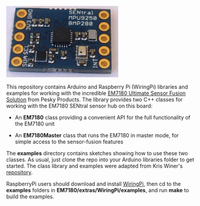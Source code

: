 <a href="https://www.tindie.com/products/onehorse/ultimate-sensor-fusion-solution/"><img src="sentral.jpg" width=300></a>

This repository contains Arduino and Raspberry Pi (WiringPi) libraries and examples for working with the incredible
<a href="https://www.tindie.com/products/onehorse/ultimate-sensor-fusion-solution/">
EM7180 Ultimate Sensor Fusion Solution</a> from Pesky Products. The library provides two C++ classes for
working with the EM7180 SENtral sensor hub on this board:

* An <b>EM7180</b> class providing a convenient API for the full functionality of the EM7180 unit

* An <b>EM7180Master</b> class that runs the EM7180 in master mode, for simple access to the sensor-fusion features

The <b>examples</b> directory contains sketches showing how to use these two classes. As usual, just clone the repo
into your Arduino libraries folder to get started. The class library and
examples were adapted from Kris Winer's [repository](https://github.com/kriswiner/EM7180_SENtral_sensor_hub).

RaspberryPi users should download and install [WiringPi](http://wiringpi.com/),
then cd to the <b>examples</b> folders in <b>EM7180/extras/WiringPi/examples</b>, and run <b>make</b>
to build the examples.

